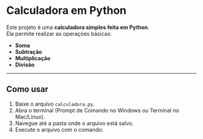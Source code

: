 # Calculadora em Python

Este projeto é uma **calculadora simples feita em Python**.  
Ela permite realizar as operações básicas:

- **Soma**
- **Subtração**
- **Multiplicação**
- **Divisão**

---

## Como usar

1. Baixe o arquivo `calculadora.py`.
2. Abra o terminal (Prompt de Comando no Windows ou Terminal no Mac/Linux).
3. Navegue até a pasta onde o arquivo está salvo.
4. Execute o arquivo com o comando:

```bash

